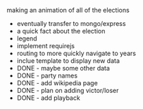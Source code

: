 making an animation of all of the elections
* eventually transfer to mongo/express
* a quick fact about the election
* legend
* implement requirejs
* routing to more quickly navigate to years
* inclue template to display new data
* DONE - maybe some other data
* DONE - party names
* DONE - add wikipedia page
* DONE - plan on adding victor/loser
* DONE - add playback